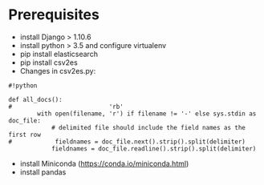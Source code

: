 # Prerequisites

- install Django > 1.10.6
- install python > 3.5 and configure virtualenv
- pip install elasticsearch
- pip install csv2es
- Changes in csv2es.py:
    
```
#!python

def all_docs():
#                           'rb'
        with open(filename, 'r') if filename != '-' else sys.stdin as doc_file:
            # delimited file should include the field names as the first row
#            fieldnames = doc_file.next().strip().split(delimiter)
            fieldnames = doc_file.readline().strip().split(delimiter)
```

- install Miniconda (https://conda.io/miniconda.html)
- install pandas